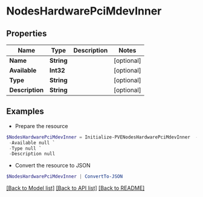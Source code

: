 # NodesHardwarePciMdevInner
## Properties

Name | Type | Description | Notes
------------ | ------------- | ------------- | -------------
**Name** | **String** |  | [optional] 
**Available** | **Int32** |  | [optional] 
**Type** | **String** |  | [optional] 
**Description** | **String** |  | [optional] 

## Examples

- Prepare the resource
```powershell
$NodesHardwarePciMdevInner = Initialize-PVENodesHardwarePciMdevInner  -Name null `
 -Available null `
 -Type null `
 -Description null
```

- Convert the resource to JSON
```powershell
$NodesHardwarePciMdevInner | ConvertTo-JSON
```

[[Back to Model list]](../README.md#documentation-for-models) [[Back to API list]](../README.md#documentation-for-api-endpoints) [[Back to README]](../README.md)

